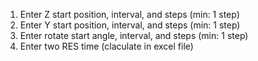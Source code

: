 1. Enter Z start position, interval, and steps (min: 1 step)
2. Enter Y start position, interval, and steps (min: 1 step)
3. Enter rotate start angle, interval, and steps (min: 1 step)
4. Enter two RES time (claculate in excel file)
